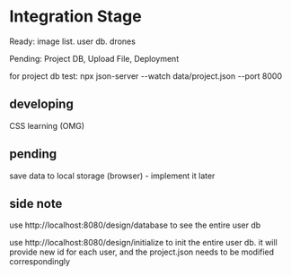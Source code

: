 # Integration Stage

Ready: image list. user db. drones


Pending: Project DB, Upload File, Deployment


for project db test: npx json-server --watch data/project.json --port 8000


## developing

CSS learning (OMG)

## pending

save data to local storage (browser) - implement it later

## side note

use http://localhost:8080/design/database to see the entire user db

use http://localhost:8080/design/initialize to init the entire user db. it will provide new id for each user, and the project.json needs to be modified correspondingly
